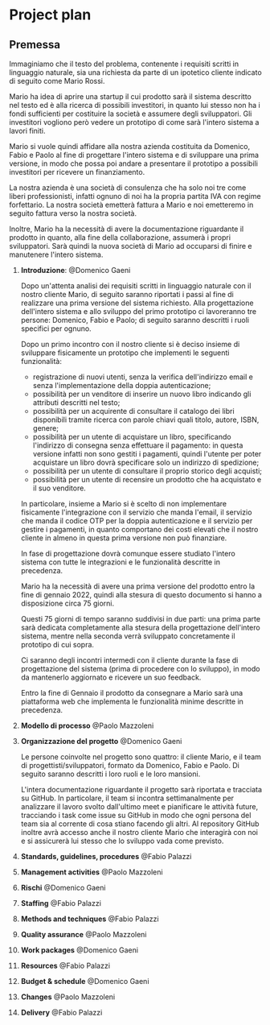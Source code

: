 # Project plan

## Premessa

Immaginiamo che il testo del problema, contenente i requisiti scritti in linguaggio naturale, sia una richiesta da parte di un ipotetico cliente indicato di seguito come Mario Rossi.

Mario ha idea di aprire una startup il cui prodotto sarà il sistema descritto nel testo ed è alla ricerca di possibili investitori, in quanto lui stesso non ha i fondi sufficienti per costituire la società e assumere degli sviluppatori. Gli investitori vogliono però vedere un prototipo di come sarà l'intero sistema a lavori finiti.

Mario si vuole quindi affidare alla nostra azienda costituita da Domenico, Fabio e Paolo al fine di progettare l'intero sistema e di sviluppare una prima versione, in modo che possa poi andare a presentare il prototipo a possibili investitori per ricevere un finanziamento.

La nostra azienda è una società di consulenza che ha solo noi tre come liberi professionisti, infatti ognuno di noi ha la propria partita IVA con regime forfettario. La nostra società emetterà fattura a Mario e noi emetteremo in seguito fattura verso la nostra società.

Inoltre, Mario ha la necessità di avere la documentazione riguardante il prodotto in quanto, alla fine della collaborazione, assumerà i propri sviluppatori. Sarà quindi la nuova società di Mario ad occuparsi di finire e manutenere l'intero sistema.

1.  **Introduzione**: @Domenico Gaeni

    Dopo un'attenta analisi dei requisiti scritti in linguaggio naturale con il nostro cliente Mario, di seguito saranno riportati i passi al fine di realizzare una prima versione del sistema richiesto.
    Alla progettazione dell'intero sistema e allo sviluppo del primo prototipo ci lavoreranno tre persone: Domenico, Fabio e Paolo; di seguito saranno descritti i ruoli specifici per ognuno.

    Dopo un primo incontro con il nostro cliente si è deciso insieme di sviluppare fisicamente un prototipo che implementi le seguenti funzionalità:

    - registrazione di nuovi utenti, senza la verifica dell'indirizzo email e senza l'implementazione della doppia autenticazione;
    - possibilità per un venditore di inserire un nuovo libro indicando gli attributi descritti nel testo;
    - possibilità per un acquirente di consultare il catalogo dei libri disponibili tramite ricerca con parole chiavi quali titolo, autore, ISBN, genere;
    - possibilità per un utente di acquistare un libro, specificando l'indirizzo di consegna senza effettuare il pagamento: in questa versione infatti non sono gestiti i pagamenti, quindi l'utente per poter acquistare un libro dovrà specificare solo un indirizzo di spedizione;
    - possibilità per un utente di consultare il proprio storico degli acquisti;
    - possibilità per un utente di recensire un prodotto che ha acquistato e il suo venditore.

    In particolare, insieme a Mario si è scelto di non implementare fisicamente l'integrazione con il servizio che manda l'email, il servizio che manda il codice OTP per la doppia autenticazione e il servizio per gestire i pagamenti, in quanto comportano dei costi elevati che il nostro cliente in almeno in questa prima versione non può finanziare.

    In fase di progettazione dovrà comunque essere studiato l'intero sistema con tutte le integrazioni e le funzionalità descritte in precedenza.

    Mario ha la necessità di avere una prima versione del prodotto entro la fine di gennaio 2022, quindi alla stesura di questo documento si hanno a disposizione circa 75 giorni.

    Questi 75 giorni di tempo saranno suddivisi in due parti: una prima parte sarà dedicata completamente alla stesura della progettazione dell'intero sistema, mentre nella seconda verrà sviluppato concretamente il prototipo di cui sopra.

    Ci saranno degli incontri intermedi con il cliente durante la fase di progettazione del sistema (prima di procedere con lo sviluppo), in modo da mantenerlo aggiornato e ricevere un suo feedback.

    Entro la fine di Gennaio il prodotto da consegnare a Mario sarà una piattaforma web che implementa le funzionalità minime descritte in precedenza.

2.  **Modello di processo** @Paolo Mazzoleni

3.  **Organizzazione del progetto** @Domenico Gaeni

    Le persone coinvolte nel progetto sono quattro: il cliente Mario, e il team di progettisti/sviluppatori, formato da Domenico, Fabio e Paolo. Di seguito saranno descritti i loro ruoli e le loro mansioni.

    L'intera documentazione riguardante il progetto sarà riportata e tracciata su GitHub. In particolare, il team si incontra settimanalmente per analizzare il lavoro svolto dall'ultimo meet e pianificare le attività future, tracciando i task come issue su GitHub in modo che ogni persona del team sia al corrente di cosa stiano facendo gli altri.
    Al repository GitHub inoltre avrà accesso anche il nostro cliente Mario che interagirà con noi e si assicurerà lui stesso che lo sviluppo vada come previsto.

4.  **Standards, guidelines, procedures** @Fabio Palazzi

5.  **Management activities** @Paolo Mazzoleni

6.  **Rischi** @Domenico Gaeni

7.  **Staffing** @Fabio Palazzi

8.  **Methods and techniques** @Fabio Palazzi

9.  **Quality assurance** @Paolo Mazzoleni

10. **Work packages** @Domenico Gaeni

11. **Resources** @Fabio Palazzi

12. **Budget & schedule** @Domenico Gaeni

13. **Changes** @Paolo Mazzoleni

14. **Delivery** @Fabio Palazzi
